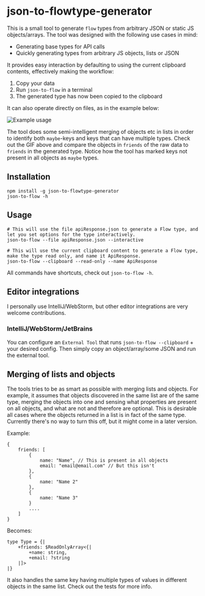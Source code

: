 # json-to-flowtype-generator
This is a small tool to generate `flow` types from arbitrary JSON or static JS objects/arrays.
The tool was designed with the following use cases in mind:

* Generating base types for API calls
* Quickly generating types from arbitrary JS objects, lists or JSON

It provides easy interaction by defaulting to using the current clipboard contents, effectively making the workflow:

1. Copy your data
2. Run `json-to-flow` in a terminal
3. The generated type has now been copied to the clipboard

It can also operate directly on files, as in the example below:

![Example usage](https://raw.githubusercontent.com/zth/json-to-flowtype-generator/master/example.gif "Example usage")

The tool does some semi-intelligent merging of objects etc in lists in order to identify both `maybe`-keys and keys that can have multiple types. 
Check out the GIF above and compare the objects in `friends` of the raw data to `friends` in the generated type. Notice how the tool has marked keys 
not present in all objects as `maybe` types.

## Installation
```
npm install -g json-to-flowtype-generator
json-to-flow -h
```

## Usage
```
# This will use the file apiResponse.json to generate a Flow type, and let you set options for the type interactively.
json-to-flow --file apiResponse.json --interactive
```

```
# This will use the current clipboard content to generate a Flow type, make the type read only, and name it ApiResponse.
json-to-flow --clipboard --read-only --name ApiResponse
```

All commands have shortcuts, check out `json-to-flow -h`.

## Editor integrations
I personally use IntelliJ/WebStorm, but other editor integrations are very welcome contributions.

### IntelliJ/WebStorm/JetBrains
You can configure an `External Tool` that runs `json-to-flow --clipboard` + your desired config. 
Then simply copy an object/array/some JSON and run the external tool.

## Merging of lists and objects
The tools tries to be as smart as possible with merging lists and objects. 
For example, it assumes that objects discovered in the same list are of the same type, 
merging the objects into one and sensing what properties are present on all objects,
and what are not and therefore are optional. This is desirable all cases where the objects returned
in a list is in fact of the same type. Currently there's no way to turn this off, but it might come 
in a later version.

Example:

```
{
    friends: [
        {
            name: "Name", // This is present in all objects
            email: "email@email.com" // But this isn't
        },
        {
            name: "Name 2"
        },
        {
            name: "Name 3"
        }
        ....
    ]
}
```

Becomes:

```
type Type = {|
    +friends: $ReadOnlyArray<{|
        +name: string,
        +email: ?string
    |]>
|}
```

It also handles the same key having multiple types of values in different objects 
in the same list. Check out the tests for more info.